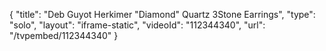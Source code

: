 {
    "title": "Deb Guyot Herkimer \"Diamond\" Quartz 3Stone Earrings",
    "type": "solo",
    "layout": "iframe-static",
    "videoId": "112344340",
    "url": "\/tvpembed\/112344340"
}